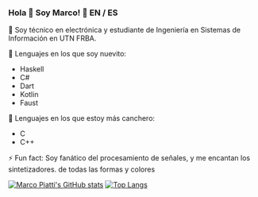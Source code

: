 ### Hola 👋 Soy Marco! 💬 EN / ES

📖 Soy técnico en electrónica y estudiante de Ingeniería en Sistemas de Información en UTN FRBA.

🔰 Lenguajes en los que soy nuevito:
* Haskell
* C#
* Dart
* Kotlin
* Faust

🧰 Lenguajes en los que estoy más canchero:
* C
* C++

⚡ Fun fact: Soy fanático del procesamiento de señales, y me encantan los sintetizadores. de todas las formas y colores

[![Marco Piatti's GitHub stats](https://github-readme-stats.vercel.app/api?username=MarcoPiatti&count_private=true&show_icons=true&theme=swift)](https://github.com/anuraghazra/github-readme-stats)
[![Top Langs](https://github-readme-stats.vercel.app/api/top-langs/?username=MarcoPiatti&layout=compact&theme=swift)](https://github.com/anuraghazra/github-readme-stats)
